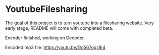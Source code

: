 # YoutubeFilesharing
The goal of this project is to turn youtube into a filesharing website. Very early stage, README will come with completed beta.

Encoder finished, working on Decoder.

Encoded mp3 file: https://youtu.be/Go567oqzIE4
